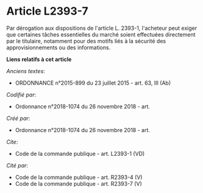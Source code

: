 # Article L2393-7

Par dérogation aux dispositions de l'article L. 2393-1, l'acheteur peut exiger que certaines tâches essentielles du marché
soient effectuées directement par le titulaire, notamment pour des motifs liés à la sécurité des approvisionnements ou des
informations.

**Liens relatifs à cet article**

_Anciens textes_:

  - ORDONNANCE n°2015-899 du 23 juillet 2015 - art. 63, III (Ab)

_Codifié par_:

  - Ordonnance n°2018-1074 du 26 novembre 2018 - art.

_Créé par_:

  - Ordonnance n°2018-1074 du 26 novembre 2018 - art.

_Cite_:

  - Code de la commande publique - art. L2393-1 (VD)

_Cité par_:

  - Code de la commande publique - art. R2393-4 (V)
  - Code de la commande publique - art. R2393-7 (V)
